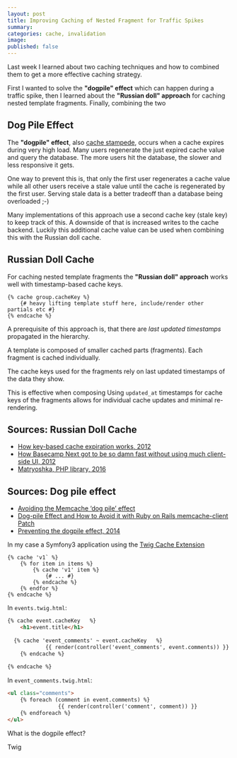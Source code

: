 ```yaml
---
layout: post
title: Improving Caching of Nested Fragment for Traffic Spikes
summary: 
categories: cache, invalidation
image: 
published: false
---
```


Last week I learned about two caching techniques and how to combined them to get a more effective caching strategy.

First I wanted to solve the **"dogpile" effect** which can happen during a traffic spike, then I learned about the **"Russian doll" approach** for caching nested template fragments. Finally, combining the two 

## Dog Pile Effect
The **"dogpile" effect**, also [cache stampede](https://en.wikipedia.org/wiki/Cache_stampede), occurs when a cache expires during very high load. Many users regenerate the just expired cache value and query the database. The more users hit the database, the slower and less responsive it gets. 

One way to prevent this is, that only the first user regenerates a cache value while all other users receive a stale value until the cache is regenerated by the first user. Serving stale data is a better tradeoff than a database being overloaded ;-)

Many implementations of this approach use a second cache key (stale key) to keep track of this. A downside of that is increased writes to the cache backend. Luckily this additional cache value can be used when combining this with the Russian doll cache.

## Russian Doll Cache
For caching nested template fragments the **"Russian doll" approach** works well with timestamp-based cache keys. 

```twig
{% cache group.cacheKey %}
    {# heavy lifting template stuff here, include/render other partials etc #}
{% endcache %} 
```



A prerequisite of this approach is, that there are *last updated timestamps* propagated in the hierarchy.

A template is composed of smaller cached parts (fragments). 
Each fragment is cached individually.


The cache keys used for the fragments rely on last updated timestamps of the data they show. 




This is effective when composing  Using `updated_at` timestamps for cache keys of the fragments allows for individual cache updates and minimal re-rendering. 
 

## Sources: Russian Doll Cache
* [How key-based cache expiration works, 2012](https://signalvnoise.com/posts/3113-how-key-based-cache-expiration-works)
* [How Basecamp Next got to be so damn fast without using much client-side UI, 2012](https://signalvnoise.com/posts/3112-how-basecamp-next-got-to-be-so-damn-fast-without-using-much-client-side-ui)
* [Matryoshka, PHP library, 2016](https://github.com/laracasts/matryoshka)

## Sources: Dog pile effect
* [Avoiding the Memcache ‘dog pile’ effect](https://www.leaseweb.com/labs/2013/03/avoiding-the-memcache-dog-pile-effect/)
* [Dog-pile Effect and How to Avoid it with Ruby on Rails memcache-client Patch](https://kovyrin.net/2008/03/10/dog-pile-effect-and-how-to-avoid-it-with-ruby-on-rails-memcache-client-patch/)
* [Preventing the dogpile effect, 2014](http://www.sobstel.org/blog/preventing-dogpile-effect/)



In my case a Symfony3 application using the [Twig Cache Extension](https://github.com/twigphp/twig-cache-extension)

```
{% cache 'v1` %}
    {% for item in items %}
        {% cache 'v1' item %}
            {# ... #}
        {% endcache %}
    {% endfor %}
{% endcache %}
```




In `events.twig.html`:
```html
{% cache event.cacheKey   %}
	<h1>event.title</h1>
	
  {% cache 'event_comments' ~ event.cacheKey   %}
			{{ render(controller('event_comments', event.comments)) }}
	{% endcache %}
	
{% endcache %}
```

In `event_comments.twig.html`:
```html
<ul class="comments">
    {% foreach (comment in event.comments) %}
				{{ render(controller('comment', comment)) }}
    {% endforeach %}
</ul>
```


What is the dogpile effect?

Twig 
